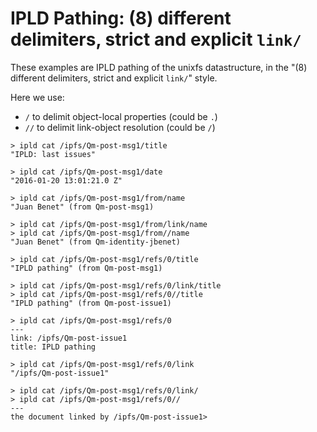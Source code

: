 # IPLD Pathing: (8) different delimiters, strict and explicit `link/`

These examples are IPLD pathing of the unixfs datastructure, in the "(8) different delimiters, strict and explicit `link/`" style.

Here we use:
- `/` to delimit object-local properties (could be `.`)
- `//` to delimit link-object resolution (could be `/`)

```
> ipld cat /ipfs/Qm-post-msg1/title
"IPLD: last issues"

> ipld cat /ipfs/Qm-post-msg1/date
"2016-01-20 13:01:21.0 Z"

> ipld cat /ipfs/Qm-post-msg1/from/name
"Juan Benet" (from Qm-post-msg1)

> ipld cat /ipfs/Qm-post-msg1/from/link/name
> ipld cat /ipfs/Qm-post-msg1/from//name
"Juan Benet" (from Qm-identity-jbenet)

> ipld cat /ipfs/Qm-post-msg1/refs/0/title
"IPLD pathing" (from Qm-post-msg1)

> ipld cat /ipfs/Qm-post-msg1/refs/0/link/title
> ipld cat /ipfs/Qm-post-msg1/refs/0//title
"IPLD pathing" (from Qm-post-issue1)

> ipld cat /ipfs/Qm-post-msg1/refs/0
---
link: /ipfs/Qm-post-issue1
title: IPLD pathing

> ipld cat /ipfs/Qm-post-msg1/refs/0/link
"/ipfs/Qm-post-issue1"

> ipld cat /ipfs/Qm-post-msg1/refs/0/link/
> ipld cat /ipfs/Qm-post-msg1/refs/0//
---
the document linked by /ipfs/Qm-post-issue1>
```
